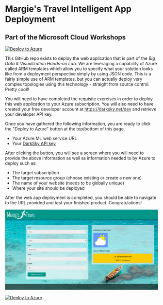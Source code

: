 # Margie's Travel Intelligent App Deployment

## Part of the Microsoft Cloud Workshops

[![Deploy to Azure](http://azuredeploy.net/deploybutton.png)](https://azuredeploy.net/)

This GitHub repo exists to deploy the web application that is part of the _Big Data & Visualization Hands-on Lab_. We are leveraging a capability of Azure called ARM templates which allow you to specify what your solution looks like from a deployment perspective simply by using JSON code. This is a fairly simple use of ARM templates, but you can actually deploy very complex topologies using this technology - straight from source control. Pretty cool!!

You will need to have completed the requisite exercises in order to deploy this web application to your Azure subscription. You will also need to have created your free developer account at https://darksky.net/dev and retrieve your developer API key.

Once you have gathered the following information, you are ready to click the "Deploy to Azure" button at the top/bottom of this page.

- Your Azure ML web service URL
- Your [DarkSky API key](https://darksky.net/dev)

After clicking the button, you will see a screen where you will need to provide the above information as well as information needed to by Azure to deploy such as:

- The target subscription
- The target resource group (choose existing or create a new one)
- The name of your website (needs to be globally unique)
- Where your site should be deployed

After the web app deployment is completed, you should be able to navigate to the URL provided and test your finished product. Congratulations!

![alt text](images/webapp.png 'Azure Deployment GUI')

[![Deploy to Azure](http://azuredeploy.net/deploybutton.png)](https://azuredeploy.net/)
